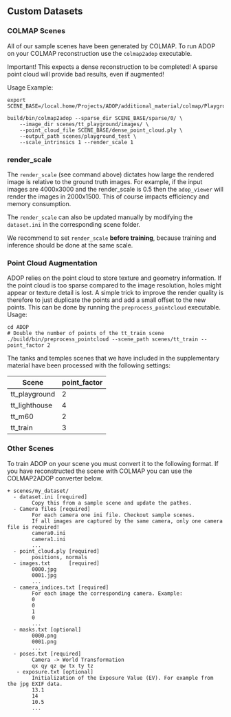 ## Custom Datasets



### COLMAP Scenes

All of our sample scenes have been generated by COLMAP.
To run ADOP on your COLMAP reconstruction use the `colmap2adop` executable.

Important! This expects a dense reconstruction to be completed! A sparse point cloud will provide bad results, even if augmented!


Usage Example:

```shell
export SCENE_BASE=/local.home/Projects/ADOP/additional_material/colmap/Playground/

build/bin/colmap2adop --sparse_dir SCENE_BASE/sparse/0/ \
    --image_dir scenes/tt_playground/images/ \
    --point_cloud_file SCENE_BASE/dense_point_cloud.ply \
    --output_path scenes/playground_test \
    --scale_intrinsics 1 --render_scale 1 
```

### render_scale

The `render_scale` (see command above) dictates how large the rendered image is relative to the ground truth images.
For example, if the input images are 4000x3000 and the render_scale is 0.5 then the `adop_viewer` will render the images in 2000x1500.
This of course impacts efficiency and memory consumption.

The `render_scale` can also be updated manually by modifying the `dataset.ini` in the corresponding scene folder.

We recommend to set `render_scale` **before training**, because training and inference should be done at the same scale.

### Point Cloud Augmentation

ADOP relies on the point cloud to store texture and geometry information.
If the point cloud is too sparse compared to the image resolution, holes might appear or texture detail is lost.
A simple trick to improve the render quality is therefore to just duplicate the points and add a small offset to the new points.
This can be done by running the `preprocess_pointcloud` executable.
Usage:

```shell
cd ADOP
# Double the number of points of the tt_train scene
./build/bin/preprocess_pointcloud --scene_path scenes/tt_train --point_factor 2
```

The tanks and temples scenes that we have included in the supplementary material have been processed with the following settings:

| Scene  | point_factor |
| ------------- | ------------- |
| tt_playground  | 2  |
| tt_lighthouse  | 4  |
| tt_m60  | 2  |
| tt_train  | 3  |

### Other Scenes

To train ADOP on your scene you must convert it to the following format. If you have reconstructed the scene with COLMAP you can use the COLMAP2ADOP converter below.

```
+ scenes/my_dataset/
  - dataset.ini [required]
        Copy this from a sample scene and update the pathes.
  - Camera files [required]
        For each camera one ini file. Checkout sample scenes.
        If all images are captured by the same camera, only one camera file is required!
        camera0.ini
        camera1.ini
        ... 
  - point_cloud.ply [required]
        positions, normals
  - images.txt      [required]
        0000.jpg
        0001.jpg
        ...
  - camera_indices.txt [required]
        For each image the corresponding camera. Example:
        0
        0
        1
        0
        ... 
  - masks.txt [optional]
        0000.png
        0001.png
        ...
  - poses.txt [required]
        Camera -> World Transformation
        qx qy qz qw tx ty tz
   - exposure.txt [optional]
        Initialization of the Exposure Value (EV). For example from the jpg EXIF data.
        13.1
        14
        10.5
        ...
```
